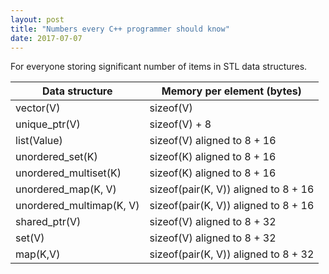 ```yaml
---
layout: post
title: "Numbers every C++ programmer should know"
date: 2017-07-07
---
```

<div class="css-full-post-content js-full-post-content">
<div dir="ltr" style="text-align: left;" trbidi="on">For everyone storing significant number of items in STL data structures.
<table>
<thead>
<tr><th>Data structure</th><th>Memory per element (bytes)</th></tr>
</thead>
<tbody>
<tr><td>vector(V)</td><td>sizeof(V)</tr>                             
<tr><td>unique_ptr(V)</td><td>sizeof(V) + 8</td></tr>
<tr><td>list(Value)</td><td>sizeof(V) aligned to 8 + 16</td></tr>                    
<tr><td>unordered_set(K)</td><td>sizeof(K) aligned to 8 + 16</td></tr>          
<tr><td>unordered_multiset(K)</td><td>sizeof(K) aligned to 8 + 16</td></tr>         
<tr><td>unordered_map(K, V)</td><td>sizeof(pair(K, V)) aligned to 8 + 16</td></tr>
<tr><td>unordered_multimap(K, V)</td><td>sizeof(pair(K, V)) aligned to 8 + 16</td></tr>
<tr><td>shared_ptr(V)</td><td>sizeof(V) aligned to 8 + 32</td></tr>
<tr><td>set(V)</td><td>sizeof(V) aligned to 8 + 32</td></tr>          
<tr><td>map(K,V)</td><td>sizeof(pair(K, V)) aligned to 8 + 32</td></tr>
</table>
</div>
</div>
